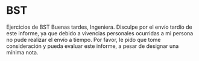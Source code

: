 # BST
Ejercicios de BST
Buenas tardes, Ingeniera. Disculpe por el envío tardío de este informe, ya que debido a vivencias personales ocurridas a mi persona no pude realizar el 
envío a tiempo.
Por favor, le pido que tome consideración y pueda evaluar este informe, a pesar de designar una mínima nota.
